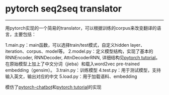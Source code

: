 # pytorch seq2seq translator

------

用pytorch实现的一个简易的translator，可以根据训练的corpus来改变翻译的语言，主要包括：

1.main.py：main函数，可以选择train/test模式，自定义hidden layer、iteration、corpus、model等。
2.model.py：定义模型结构，实现了基本的RNNEncoder, RNNDecoder, AttnDecoderRNN, 详细结构见[pytorch tutorial](http://pytorch.org/tutorials/intermediate/seq2seq_translation_tutorial.html)。在原始模型上加上了中文分词（jieba）和载入word2vec pre-trained embedding（gensim）。
3.train.py：训练模型
4.test.py：用于测试模型，支持输入英文，输出对应的中文
5.load.py：用于加载语料、embedding

模仿了[pytorch-chatbot](https://github.com/ywk991112/pytorch-chatbot)和[pytorch tutorial](http://pytorch.org/tutorials/intermediate/seq2seq_translation_tutorial.html)的实现